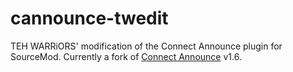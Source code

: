 cannounce-twedit
================

TEH WARRiORS' modification of the Connect Announce plugin for SourceMod.
Currently a fork of [Connect Announce](https://forums.alliedmods.net/showthread.php?t=77306) v1.6.
